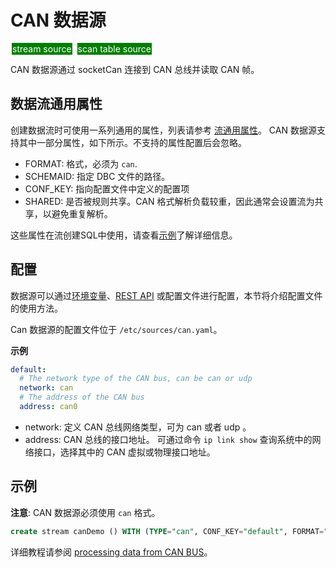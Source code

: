 # CAN 数据源

<span style="background:green;color:white;padding:1px;margin:2px">stream source</span>
<span style="background:green;color:white;padding:1px;margin:2px">scan table source</span>

CAN 数据源通过 socketCan 连接到 CAN 总线并读取 CAN 帧。

## 数据流通用属性

创建数据流时可使用一系列通用的属性，列表请参考 [流通用属性](https://ekuiper.org/docs/zh/latest/guide/streams/overview.html#%E6%B5%81%E5%B1%9E%E6%80%A7)。
CAN 数据源支持其中一部分属性，如下所示。不支持的属性配置后会忽略。

- FORMAT: 格式，必须为 `can`.
- SCHEMAID: 指定 DBC 文件的路径。
- CONF_KEY: 指向配置文件中定义的配置项
- SHARED: 是否被规则共享。CAN 格式解析负载较重，因此通常会设置流为共享，以避免重复解析。

这些属性在流创建SQL中使用，请查看[示例](#示例)了解详细信息。

## 配置

数据源可以通过[环境变量](https://ekuiper.org/docs/zh/latest/configuration/configuration.html#environment-variable-syntax)、[REST API](https://ekuiper.org/docs/zh/latest/api/restapi/configKey.html) 或配置文件进行配置，本节将介绍配置文件的使用方法。

Can 数据源的配置文件位于 `/etc/sources/can.yaml`。

**示例**

```yaml
default:
  # The network type of the CAN bus, can be can or udp
  network: can
  # The address of the CAN bus
  address: can0
```

- network: 定义 CAN 总线网络类型，可为 can 或者 udp 。
- address: CAN 总线的接口地址。 可通过命令 `ip link show` 查询系统中的网络接口，选择其中的 CAN 虚拟或物理接口地址。

## 示例

**注意**: CAN 数据源必须使用 `can` 格式。

```sql
create stream canDemo () WITH (TYPE="can", CONF_KEY="default", FORMAT="can", SHARED="true", SCHEMAID="dbc")
```

详细教程请参阅 [processing data from CAN BUS](./overview.md#scenario-1-connect-to-can-bus)。
